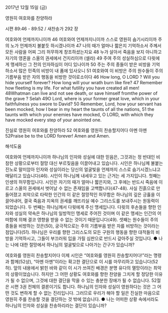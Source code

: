 2017년 12월 15일 (금)

영원히 여호와를 찬양하라



시편 89:46 - 89:52 / 새찬송가 292 장


여호와여 언제까지니이까
46 여호와여 언제까지니이까 스스로 영원히 숨기시리이까 주의 노가 언제까지 불붙듯 하시겠나이까 47 나의 때가 얼마나 짧은지 기억하소서 주께서 모든 사람을 어찌 그리 허무하게 창조하셨는지요 48 누가 살아서 죽음을 보지 아니하고 자기의 영혼을 스올의 권세에서 건지리이까 (셀라) 49 주여 주의 성실하심으로 다윗에게 맹세하신 그 전의 인자하심이 어디 있나이까 50 주는 주의 종들이 받은 비방을 기억하소서 많은 민족의 비방이 내 품에 있사오니 51 여호와여 이 비방은 주의 원수들이 주의 기름부음 받은 자의 행동을 비방한 것이로소이다
46 How long, O LORD ? Will you hide yourself forever? How long will your wrath burn like fire? 47 Remember how fleeting is my life. For what futility you have created all men! 48Whatman can live and not see death, or save himself fromthe power of the grave ? Selah 49O Lord, where is your former great love, which in your faithfulness you swore to David? 50 Remember, Lord, how your servant has been mocked, how I bear in my heart the taunts of all the nations, 51 the taunts with which your enemies have mocked, O LORD, with which they have mocked every step of your anointed one.

진실로 영원히 여호와를 찬양하라
52 여호와를 영원히 찬송할지어다 아멘 아멘
52Praise be to the LORD forever! Amen and Amen.

해석도움





여호와여 언제까지니이까
하나님의 인자와 성실에 대한 믿음은, 그것과는 정 반대인 비참한 상황으로부터 절망 대신 부르짖음을 이끌어내고 있습니다. 시인은 하나님께 불붙는 진노로 말미암아 인자와 성실이라는 당신의 얼굴빛을 언제까지 스스로 숨기시겠느냐고 매달리고 있습니다(46). 시인이 하나님께 내세우고 있는 근거는 세 가지입니다. 첫째는 인생의 허무함입니다. 시인은 자기의 때가 얼마나 짧은지와, 그 후에는 반드시 죽음에 이르고 스올의 권세에서 벗어날 수 없는 존재임을 고백합니다(47-48). 사실 진흙으로 만들어졌고 죄악으로 타락한 인간의 이 같은 절망적인 허무함은 하나님의 깊은 긍휼을 이끌어내어, 결국 죽음과 지옥의 권세를 깨뜨리실 예수 그리스도를 보내주시는 원동력이 되었습니다. 두 번째는 하나님께서 다윗에게 주신 맹세입니다. 다윗의 후손들을 향한 인자와 성실의 약속은 하나님의 일방적인 맹세로 주어진 것이며 이 같은 맹세는 인간의 어떠함에 의해 결코 영향을 받을 수 없는 것이기 때문입니다(49). 셋째는 원수들이 주의 종들을 비방하는 것은(50), 궁극적으로는 주의 기름부음 받은 자를 비방하는 것이라는 점입니다(51). 하나님은 우리를 향한 그리스도의 모든 구원의 행동을 향한 대적들의 비방을 기억하시고, 그들이 부끄러워 입을 가릴 심판으로 반드시 갚아주실 것입니다.
● 나는 나에 대한 절망에서 하나님의 얼굴빛으로 나아가는 간구가 있습니까?

여호와를 영원히 찬송할지어다
이제 시인은 “여호와를 영원히 찬송할지어다!”라는 명령과 함께(52상), “아멘 아멘”이라는 확고한 결단으로 이 시를 마무리하고 있습니다(52하). 앞의 내용에서 밝힌 바와 같이 이 시가 쓰여진 배경은 분명 유다의 멸망이라는 최악의 상황이었습니다. 하지만 그 어떤 상황도 여호와를 향한 찬양을 그치게 할 정당한 이유가 될 수 없으며, 그것에 대한 결단을 막을 수 있는 충분한 장애가 될 수 없습니다. 52절은 시편 3권 전체의 결론이기도 합니다. 하나님의 인자와 성실이 영원하다는 것은 그 어떤 것도 변하게 할 수 없는 진리입니다. 그러므로 우리가 해야 할 일은 진실한 마음으로 영원히 주를 찬송할 것을 결단하는 것 밖에 없습니다.
● 나는 어떠한 상황 속에서라도 하나님의 인자와 성실을 찬송하리라는 결단이 있습니까?